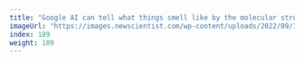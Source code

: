```yaml
---
title: "Google AI can tell what things smell like by the molecular structure"
imageUrl: "https://images.newscientist.com/wp-content/uploads/2022/09/12145251/SEI_123980203.jpg?width=600"
index: 189
weight: 189
---
```

